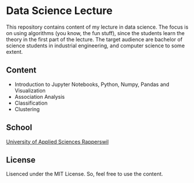 # Data Science Lecture

This repository contains content of my lecture in data science.
The focus is on using algorithms (you know, the fun stuff), since the students learn the theory in the first part of the lecture.
The target audience are bachelor of science students in industrial engineering, and computer science to some extent.

## Content

- Introduction to Jupyter Notebooks, Python, Numpy, Pandas and Visualization
- Association Analysis
- Classification
- Clustering

## School

[University of Applied Sciences Rapperswil](https://www.hsr.ch)

## License

Lisenced under the MIT License.
So, feel free to use the content.
